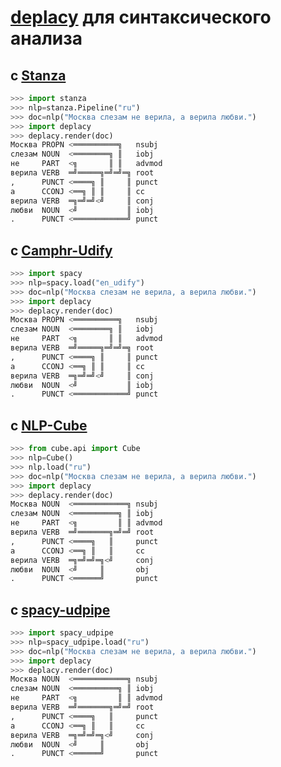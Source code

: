 # [deplacy](https://koichiyasuoka.github.io/deplacy/) для синтаксического анализа

## с [Stanza](https://stanfordnlp.github.io/stanza)

```py
>>> import stanza
>>> nlp=stanza.Pipeline("ru")
>>> doc=nlp("Москва слезам не верила, а верила любви.")
>>> import deplacy
>>> deplacy.render(doc)
Москва PROPN <══════════╗   nsubj
слезам NOUN  <════════╗ ║   iobj
не     PART  <╗       ║ ║   advmod
верила VERB  ═╝═════╗═╝═╝═╗ root
,      PUNCT <════╗ ║     ║ punct
а      CCONJ <══╗ ║ ║     ║ cc
верила VERB  ═╗═╝═╝<╝     ║ conj
любви  NOUN  <╝           ║ iobj
.      PUNCT <════════════╝ punct
```

## с [Camphr-Udify](https://camphr.readthedocs.io/en/latest/notes/udify.html)

```py
>>> import spacy
>>> nlp=spacy.load("en_udify")
>>> doc=nlp("Москва слезам не верила, а верила любви.")
>>> import deplacy
>>> deplacy.render(doc)
Москва PROPN <══════════╗   nsubj
слезам NOUN  <════════╗ ║   iobj
не     PART  <╗       ║ ║   advmod
верила VERB  ═╝═════╗═╝═╝═╗ root
,      PUNCT <════╗ ║     ║ punct
а      CCONJ <══╗ ║ ║     ║ cc
верила VERB  ═╗═╝═╝<╝     ║ conj
любви  NOUN  <╝           ║ iobj
.      PUNCT <════════════╝ punct
```

## с [NLP-Cube](https://github.com/Adobe/NLP-Cube)

```py
>>> from cube.api import Cube
>>> nlp=Cube()
>>> nlp.load("ru")
>>> doc=nlp("Москва слезам не верила, а верила любви.")
>>> import deplacy
>>> deplacy.render(doc)
Москва NOUN  <════════════╗ nsubj
слезам NOUN  <══════════╗ ║ iobj
не     PART  <╗         ║ ║ advmod
верила VERB  ═╝═══════╗═╝═╝ root
,      PUNCT <════╗   ║     punct
а      CCONJ <══╗ ║   ║     cc
верила VERB  ═╗═╝═╝═╗<╝     conj
любви  NOUN  <╝     ║       obj
.      PUNCT <══════╝       punct
```

## с [spacy-udpipe](https://github.com/TakeLab/spacy-udpipe)

```py
>>> import spacy_udpipe
>>> nlp=spacy_udpipe.load("ru")
>>> doc=nlp("Москва слезам не верила, а верила любви.")
>>> import deplacy
>>> deplacy.render(doc)
Москва NOUN  <════════════╗ nsubj
слезам NOUN  <══════════╗ ║ iobj
не     PART  <╗         ║ ║ advmod
верила VERB  ═╝═══════╗═╝═╝ root
,      PUNCT <════╗   ║     punct
а      CCONJ <══╗ ║   ║     cc
верила VERB  ═╗═╝═╝═╗<╝     conj
любви  NOUN  <╝     ║       obj
.      PUNCT <══════╝       punct
```

